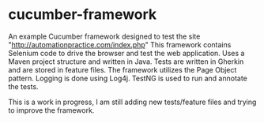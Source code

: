 # cucumber-framework

An example Cucumber framework designed to test the site "http://automationpractice.com/index.php"
This framework contains Selenium code to drive the browser and test the web application.
Uses a Maven project structure and written in Java.
Tests are written in Gherkin and are stored in feature files.
The framework utilizes the Page Object pattern.
Logging is done using Log4j.
TestNG is used to run and annotate the tests.

This is a work in progress, I am still adding new tests/feature files and trying to improve the framework.

